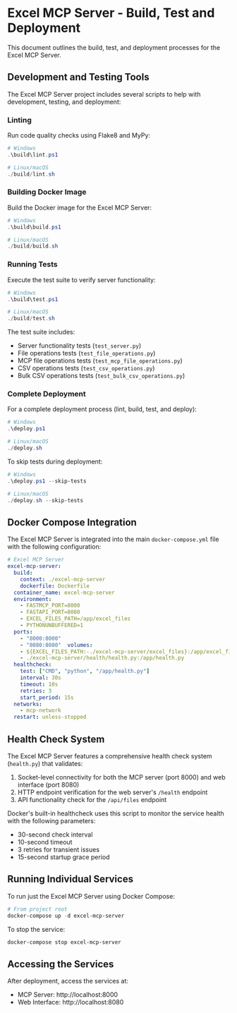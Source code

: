 # Excel MCP Server - Build, Test and Deployment

This document outlines the build, test, and deployment processes for the Excel MCP Server.

## Development and Testing Tools

The Excel MCP Server project includes several scripts to help with development, testing, and deployment:

### Linting

Run code quality checks using Flake8 and MyPy:

```powershell
# Windows
.\build\lint.ps1

# Linux/macOS
./build/lint.sh
```

### Building Docker Image

Build the Docker image for the Excel MCP Server:

```powershell
# Windows
.\build\build.ps1

# Linux/macOS
./build/build.sh
```

### Running Tests

Execute the test suite to verify server functionality:

```powershell
# Windows
.\build\test.ps1

# Linux/macOS
./build/test.sh
```

The test suite includes:
- Server functionality tests (`test_server.py`)
- File operations tests (`test_file_operations.py`)
- MCP file operations tests (`test_mcp_file_operations.py`)
- CSV operations tests (`test_csv_operations.py`)
- Bulk CSV operations tests (`test_bulk_csv_operations.py`)

### Complete Deployment

For a complete deployment process (lint, build, test, and deploy):

```powershell
# Windows
.\deploy.ps1

# Linux/macOS
./deploy.sh
```

To skip tests during deployment:

```powershell
# Windows
.\deploy.ps1 --skip-tests

# Linux/macOS
./deploy.sh --skip-tests
```

## Docker Compose Integration

The Excel MCP Server is integrated into the main `docker-compose.yml` file with the following configuration:

```yaml
# Excel MCP Server
excel-mcp-server:
  build:
    context: ./excel-mcp-server
    dockerfile: Dockerfile
  container_name: excel-mcp-server
  environment:
    - FASTMCP_PORT=8000
    - FASTAPI_PORT=8080
    - EXCEL_FILES_PATH=/app/excel_files
    - PYTHONUNBUFFERED=1
  ports:
    - "8000:8000"
    - "8080:8080"  volumes:
    - ${EXCEL_FILES_PATH:-./excel-mcp-server/excel_files}:/app/excel_files
    - ./excel-mcp-server/health/health.py:/app/health.py
  healthcheck:
    test: ["CMD", "python", "/app/health.py"]
    interval: 30s
    timeout: 10s
    retries: 3
    start_period: 15s
  networks:
    - mcp-network
  restart: unless-stopped
```

## Health Check System

The Excel MCP Server features a comprehensive health check system (`health.py`) that validates:

1. Socket-level connectivity for both the MCP server (port 8000) and web interface (port 8080)
2. HTTP endpoint verification for the web server's `/health` endpoint
3. API functionality check for the `/api/files` endpoint

Docker's built-in healthcheck uses this script to monitor the service health with the following parameters:
- 30-second check interval
- 10-second timeout
- 3 retries for transient issues
- 15-second startup grace period

## Running Individual Services

To run just the Excel MCP Server using Docker Compose:

```powershell
# From project root
docker-compose up -d excel-mcp-server
```

To stop the service:

```powershell
docker-compose stop excel-mcp-server
```

## Accessing the Services

After deployment, access the services at:
- MCP Server: http://localhost:8000
- Web Interface: http://localhost:8080
